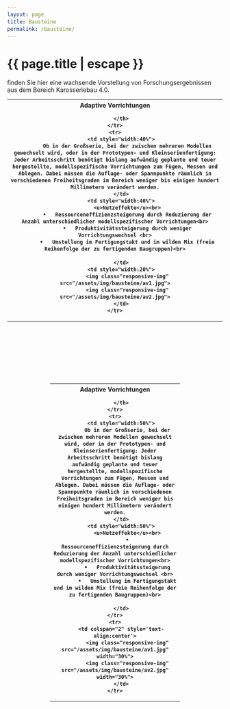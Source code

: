 ```yaml
---
layout: page
title: Bausteine
permalink: /bausteine/
---
```


<h1 class="page-title">{{ page.title | escape }}</h1>

finden Sie hier eine wachsende Vorstellung von Forschungsergebnissen aus dem Bereich Karosseriebau 4.0.



<table style="width:100%">
	<tr>
		<th colspan="3" style='text-align:center'>
			Adaptive Vorrichtungen<br>
			
		</th>
	</tr>
	<tr>
		<td style="width:40%">
			Ob in der Großserie, bei der zwischen mehreren Modellen gewechselt wird, oder in der Prototypen- und Kleinserienfertigung: Jeder Arbeitsschritt benötigt bislang aufwändig geplante und teuer hergestellte, modellspezifische Vorrichtungen zum Fügen, Messen und Ablegen. Dabei müssen die Auflage- oder Spannpunkte räumlich in verschiedenen Freiheitsgraden im Bereich weniger bis einigen hundert Millimetern verändert werden.
		</td>
		<td style="width:40%">
			<u>Nutzeffekte</u><br>
			•	Ressourceneffizienzsteigerung durch Reduzierung der Anzahl unterschiedlicher modellspezifischer Vorrichtungen<br>
			•	Produktivitätssteigerung durch weniger Vorrichtungswechsel <br>
			•	Umstellung im Fertigungstakt und im wilden Mix (freie Reihenfolge der zu fertigenden Baugruppen)<br>

		</td>
		<td style="width:20%">
			<img class="responsive-img" src="/assets/img/bausteine/av1.jpg">
			<img class="responsive-img" src="/assets/img/bausteine/av2.jpg">
		</td>
	</tr>
</table>
<br>
<table style="width:100%;padding:100px">
	<tr>
		<th colspan="2" style='text-align:center'>
			Adaptive Vorrichtungen<br>
			
		</th>
	</tr>
	<tr>
		<td style="width:50%">
			Ob in der Großserie, bei der zwischen mehreren Modellen gewechselt wird, oder in der Prototypen- und Kleinserienfertigung: Jeder Arbeitsschritt benötigt bislang aufwändig geplante und teuer hergestellte, modellspezifische Vorrichtungen zum Fügen, Messen und Ablegen. Dabei müssen die Auflage- oder Spannpunkte räumlich in verschiedenen Freiheitsgraden im Bereich weniger bis einigen hundert Millimetern verändert werden.
		</td>
		<td style="width:50%">
			<u>Nutzeffekte</u><br>
			•	Ressourceneffizienzsteigerung durch Reduzierung der Anzahl unterschiedlicher modellspezifischer Vorrichtungen<br>
			•	Produktivitätssteigerung durch weniger Vorrichtungswechsel <br>
			•	Umstellung im Fertigungstakt und im wilden Mix (freie Reihenfolge der zu fertigenden Baugruppen)<br>

		</td>
	</tr>
	<tr>
		<td colspan="2" style='text-align:center'>
			<img class="responsive-img" src="/assets/img/bausteine/av1.jpg" width="30%">
			<img class="responsive-img" src="/assets/img/bausteine/av2.jpg" width="30%">
		</td>
	</tr>
</table>
<br>